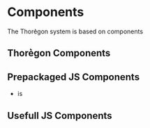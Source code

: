 Components
==========

The Thore͛gon system is based on components

## Thore͛gon Components


## Prepackaged JS Components

- is


## Usefull JS Components


